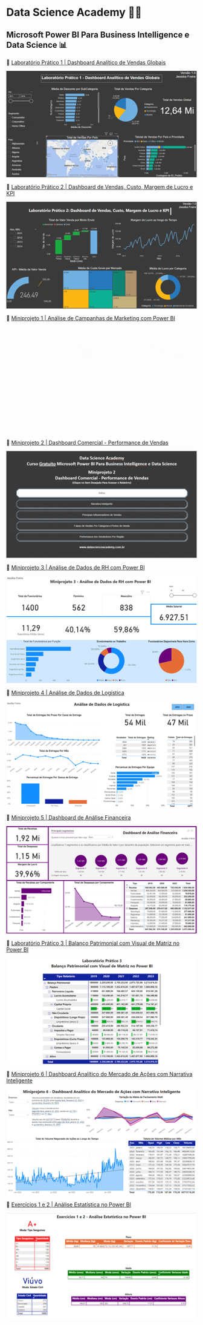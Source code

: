 
# Data Science Academy 👩‍💻  

## Microsoft Power BI Para Business Intelligence e Data Science 📊

🔗 [Laboratório Prático 1 | Dashboard Analítico de Vendas Globais](/LaboratorioPratico1)

![Dashboard Analítico de Vendas Globais](LaboratorioPratico1/Lab1.png)

🔗 [Laboratório Prático 2 | Dashboard de Vendas, Custo, Margem de Lucro e KPI](/LaboratorioPratico2)

![Dashboard de Vendas, Custo, Margem de Lucro e KPI](LaboratorioPratico2/Lab2.png)

🔗 [Miniprojeto 1 | Análise de Campanhas de Marketing com Power BI](/Miniprojeto1)

![Análise de Campanhas de Marketing com Power BI](Miniprojeto1/Miniprojeto1.gif)

🔗 [Miniprojeto 2 | Dashboard Comercial - Performance de Vendas](/Miniprojeto2)

![Dashboard Comercial - Performance de Vendas](Miniprojeto2/Miniprojeto2.gif)

🔗 [Miniprojeto 3 | Análise de Dados de RH com Power BI](/Miniprojeto3)

![Análise de Dados de RH com Power BI](Miniprojeto3/Miniprojeto3.png)

🔗 [Miniprojeto 4 | Análise de Dados de Logística](/Miniprojeto4)

![Análise de Dados de Logística](Miniprojeto4/Miniprojeto4.png)

🔗 [Miniprojeto 5 | Dashboard de Análise Financeira](/Miniprojeto5)

![Dashboard de Análise Financeira](Miniprojeto5/Miniprojeto5.png)

🔗 [Laboratório Prático 3 | Balanço Patrimonial com Visual de Matriz no Power BI](/LaboratorioPratico3)

![Balanço Patrimonial com Visual de Matriz no Power BI](LaboratorioPratico3/Lab3.png)

🔗 [Miniprojeto 6 | Dashboard Analítico do Mercado de Ações com Narrativa Inteligente](/Miniprojeto6)

![Dashboard Analítico do Mercado de Ações com Narrativa Inteligente](Miniprojeto6/Miniprojeto6.png)

🔗 [Exercícios 1 e 2 | Análise Estatística no Power BI](/Exercicio)

![Análise Estatística no Power BI](Exercicio/Exercicio.png)